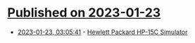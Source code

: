 # [Published on 2023-01-23](index.md)

* [2023-01-23, 03:05:41](https://news.ycombinator.com/item?id=34484994) - [Hewlett Packard HP-15C Simulator](https://hp-15c.homepage.t-online.de/homepage.htm)
